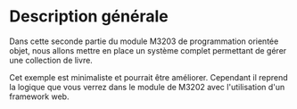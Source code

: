 # Description générale

Dans cette seconde partie du module M3203 de programmation orientée objet, nous allons mettre en place un système complet permettant de gérer une collection de livre.

Cet exemple est minimaliste et pourrait être améliorer. Cependant il reprend la logique que vous verrez dans le module de M3202 avec l'utilisation d'un framework web.

